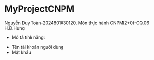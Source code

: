 # MyProjectCNPM
Nguyễn Duy Toàn-2024801030120. Môn thực hành CNPM(2+0)-CQ.06 H.Đ.Hưng

* Mô tả tính năng:
- Tên tài khoản người dùng
- Mật khẩu
